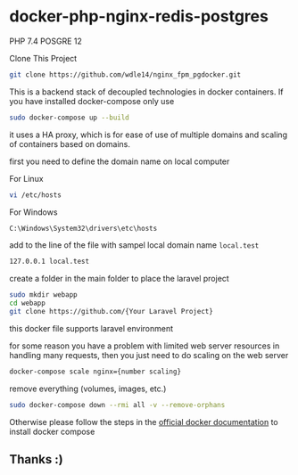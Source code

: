 # docker-php-nginx-redis-postgres

PHP 7.4
POSGRE 12

Clone This Project 

```bash
git clone https://github.com/wdle14/nginx_fpm_pgdocker.git
```

This is a backend stack of decoupled technologies in docker containers.
If you have installed docker-compose only use

```bash
sudo docker-compose up --build
```
it uses a HA proxy, which is for ease of use of multiple domains and scaling of containers based on domains.

first you need to define the domain name on local computer

For Linux

```bash
vi /etc/hosts
```

For Windows
```bash
C:\Windows\System32\drivers\etc\hosts
```

add to the line of the file with sampel local domain name `local.test`

```bash
127.0.0.1 local.test
```

create a folder in the main folder to place the laravel project

```bash
sudo mkdir webapp
cd webapp
git clone https://github.com/{Your Laravel Project}
```

this docker file supports laravel environment

for some reason you have a problem with limited web server resources in handling many requests, then you just need to do scaling on the web server

```bash
docker-compose scale nginx={number scaling}
```

remove everything (volumes, images, etc.)

```bash
sudo docker-compose down --rmi all -v --remove-orphans
```

Otherwise please follow the steps in the [official docker documentation](https://docs.docker.com/install/linux/docker-ce/debian/) to install docker compose

## Thanks :)
